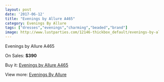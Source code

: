 ```yaml
---
layout: post
date: '2017-06-12'
title: "Evenings by Allure A465"
category: Evenings By Allure
tags: ["dresses","evenings","charming","beaded","brand"]
image: http://www.lustparties.com/12146-thickbox_default/evenings-by-allure-a465.jpg
---
```

Evenings by Allure A465

On Sales: **$390**
<a href="https://www.lustparties.com/en/evenings-by-allure/4410-evenings-by-allure-a465.html"><amp-img layout="responsive" width="600" height="600" src="//www.lustparties.com/12146-thickbox_default/evenings-by-allure-a465.jpg" alt="Evenings by Allure A465 0" /></a>
<a href="https://www.lustparties.com/en/evenings-by-allure/4410-evenings-by-allure-a465.html"><amp-img layout="responsive" width="600" height="600" src="//www.lustparties.com/12147-thickbox_default/evenings-by-allure-a465.jpg" alt="Evenings by Allure A465 1" /></a>

Buy it: [Evenings by Allure A465](https://www.lustparties.com/en/evenings-by-allure/4410-evenings-by-allure-a465.html "Evenings by Allure A465")

View more: [Evenings By Allure](https://www.lustparties.com/en/23-evenings-by-allure "Evenings By Allure")